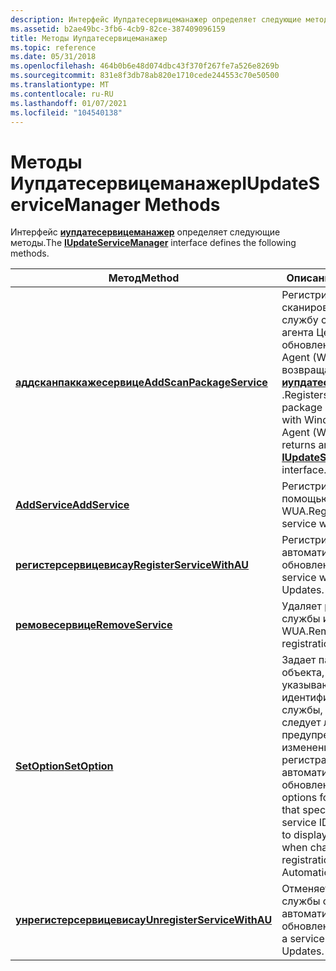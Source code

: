 ```yaml
---
description: Интерфейс Иупдатесервицеманажер определяет следующие методы.
ms.assetid: b2ae49bc-3fb6-4cb9-82ce-387409096159
title: Методы Иупдатесервицеманажер
ms.topic: reference
ms.date: 05/31/2018
ms.openlocfilehash: 464b0b6e48d074dbc43f370f267fe7a526e8269b
ms.sourcegitcommit: 831e8f3db78ab820e1710cede244553c70e50500
ms.translationtype: MT
ms.contentlocale: ru-RU
ms.lasthandoff: 01/07/2021
ms.locfileid: "104540138"
---
```

# <a name="iupdateservicemanager-methods"></a><span data-ttu-id="26bcf-103">Методы Иупдатесервицеманажер</span><span class="sxs-lookup"><span data-stu-id="26bcf-103">IUpdateServiceManager Methods</span></span>

<span data-ttu-id="26bcf-104">Интерфейс [**иупдатесервицеманажер**](/windows/desktop/api/Wuapi/nn-wuapi-iupdateservicemanager) определяет следующие методы.</span><span class="sxs-lookup"><span data-stu-id="26bcf-104">The [**IUpdateServiceManager**](/windows/desktop/api/Wuapi/nn-wuapi-iupdateservicemanager) interface defines the following methods.</span></span>



| <span data-ttu-id="26bcf-105">Метод</span><span class="sxs-lookup"><span data-stu-id="26bcf-105">Method</span></span>                                                                           | <span data-ttu-id="26bcf-106">Описание</span><span class="sxs-lookup"><span data-stu-id="26bcf-106">Description</span></span>                                                                                                                                      |
|----------------------------------------------------------------------------------|--------------------------------------------------------------------------------------------------------------------------------------------------|
| [<span data-ttu-id="26bcf-107">**аддсканпаккажесервице**</span><span class="sxs-lookup"><span data-stu-id="26bcf-107">**AddScanPackageService**</span></span>](/windows/desktop/api/Wuapi/nf-wuapi-iupdateservicemanager-addscanpackageservice)     | <span data-ttu-id="26bcf-108">Регистрирует пакет сканирования как службу с помощью агента Центр обновления Windows Agent (WUA), а затем возвращает интерфейс [**иупдатесервице**](/windows/desktop/api/Wuapi/nn-wuapi-iupdateservice) .</span><span class="sxs-lookup"><span data-stu-id="26bcf-108">Registers a scan package as a service with Windows Update Agent (WUA) and then returns an [**IUpdateService**](/windows/desktop/api/Wuapi/nn-wuapi-iupdateservice) interface.</span></span>    |
| [<span data-ttu-id="26bcf-109">**AddService**</span><span class="sxs-lookup"><span data-stu-id="26bcf-109">**AddService**</span></span>](/windows/desktop/api/Wuapi/nf-wuapi-iupdateservicemanager-addservice)                           | <span data-ttu-id="26bcf-110">Регистрирует службу с помощью WUA.</span><span class="sxs-lookup"><span data-stu-id="26bcf-110">Registers a service with WUA.</span></span>                                                                                                                    |
| [<span data-ttu-id="26bcf-111">**регистерсервицевисау**</span><span class="sxs-lookup"><span data-stu-id="26bcf-111">**RegisterServiceWithAU**</span></span>](/windows/desktop/api/Wuapi/nf-wuapi-iupdateservicemanager-registerservicewithau)     | <span data-ttu-id="26bcf-112">Регистрирует службу с автоматическое обновление.</span><span class="sxs-lookup"><span data-stu-id="26bcf-112">Registers a service with Automatic Updates.</span></span>                                                                                                      |
| [<span data-ttu-id="26bcf-113">**ремовесервице**</span><span class="sxs-lookup"><span data-stu-id="26bcf-113">**RemoveService**</span></span>](/windows/desktop/api/Wuapi/nf-wuapi-iupdateservicemanager-removeservice)                     | <span data-ttu-id="26bcf-114">Удаляет регистрацию службы из WUA.</span><span class="sxs-lookup"><span data-stu-id="26bcf-114">Removes a service registration from WUA.</span></span>                                                                                                         |
| [<span data-ttu-id="26bcf-115">**SetOption**</span><span class="sxs-lookup"><span data-stu-id="26bcf-115">**SetOption**</span></span>](/windows/desktop/api/Wuapi/nf-wuapi-iupdateservicemanager-setoption)                             | <span data-ttu-id="26bcf-116">Задает параметры для объекта, указывающего идентификатор службы, и указывает, следует ли отображать предупреждение при изменении регистрации автоматическое обновление.</span><span class="sxs-lookup"><span data-stu-id="26bcf-116">Sets options for the object that specifies the service ID, and whether to display a warning when changing the registration of Automatic Updates.</span></span> |
| [<span data-ttu-id="26bcf-117">**унрегистерсервицевисау**</span><span class="sxs-lookup"><span data-stu-id="26bcf-117">**UnregisterServiceWithAU**</span></span>](/windows/desktop/api/Wuapi/nf-wuapi-iupdateservicemanager-unregisterservicewithau) | <span data-ttu-id="26bcf-118">Отменяет регистрацию службы с автоматическое обновление.</span><span class="sxs-lookup"><span data-stu-id="26bcf-118">Unregisters a service with Automatic Updates.</span></span>                                                                                                    |



 

 

 



